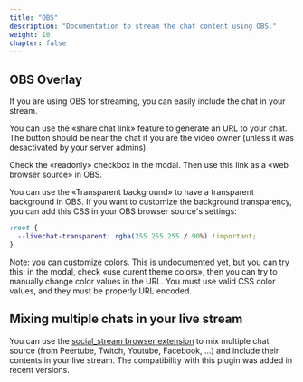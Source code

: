 ```yaml
---
title: "OBS"
description: "Documentation to stream the chat content using OBS."
weight: 10
chapter: false
---
```


## OBS Overlay

If you are using OBS for streaming, you can easily include the chat in your stream.

You can use the «share chat link» feature to generate an URL to your chat.
The button should be near the chat if you are the video owner (unless it was desactivated by your server admins).

Check the «readonly» checkbox in the modal.
Then use this link as a «web browser source» in OBS.

You can use the «Transparent background» to have a transparent background in OBS.
If you want to customize the background transparency, you can add this CSS in your OBS browser source's settings:

```css
:root {
  --livechat-transparent: rgba(255 255 255 / 90%) !important;
}
```

Note: you can customize colors. This is undocumented yet, but you can try this:
in the modal, check «use curent theme colors», then you can try to manually change color values in the URL.
You must use valid CSS color values, and they must be properly URL encoded.

## Mixing multiple chats in your live stream

You can use the [social_stream browser extension](https://github.com/steveseguin/social_stream#readme) to mix multiple chat source (from Peertube, Twitch, Youtube, Facebook, ...) and include their contents in your live stream.
The compatibility with this plugin was added in recent versions.
